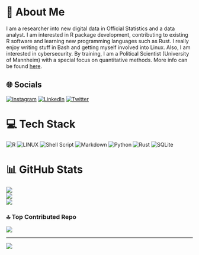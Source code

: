 # 💫 About Me
I am a researcher into new digital data in Official Statistics and a data analyst. I am interested in R package development, contributing to existing R software and learning new programming languages such as Rust. I really enjoy writing stuff in Bash and getting myself involved into Linux. Also, I am interested in cybersecurity. By training, I am a Political Scientist (University of Mannheim) with a special focus on quantitative methods. More info can be found [here](https://yannikbuhl.de).

## 🌐 Socials
[![Instagram](https://img.shields.io/badge/Instagram-%23E4405F.svg?logo=Instagram&logoColor=white)](https://instagram.com/yabuhl) [![LinkedIn](https://img.shields.io/badge/LinkedIn-%230077B5.svg?logo=linkedin&logoColor=white)](https://linkedin.com/in/yannik-buhl-a29034156) [![Twitter](https://img.shields.io/badge/Twitter-%231DA1F2.svg?logo=Twitter&logoColor=white)](https://twitter.com/YBuhl) 

# 💻 Tech Stack
![R](https://img.shields.io/badge/r-%23276DC3.svg?style=for-the-badge&logo=r&logoColor=white) 
![LINUX](https://img.shields.io/badge/Linux-FCC624?style=for-the-badge&logo=linux&logoColor=black) 
![Shell Script](https://img.shields.io/badge/shell_script-%23121011.svg?style=for-the-badge&logo=gnu-bash&logoColor=white) 
![Markdown](https://img.shields.io/badge/markdown-%23000000.svg?style=for-the-badge&logo=markdown&logoColor=white) 
![Python](https://img.shields.io/badge/python-3670A0?style=for-the-badge&logo=python&logoColor=ffdd54) 
![Rust](https://img.shields.io/badge/rust-%23000000.svg?style=for-the-badge&logo=rust&logoColor=white) 
![SQLite](https://img.shields.io/badge/sqlite-%2307405e.svg?style=for-the-badge&logo=sqlite&logoColor=white) 

# 📊 GitHub Stats
![](https://github-readme-stats.vercel.app/api?username=yannikbuhl&theme=merko&hide_border=true&include_all_commits=true)<br/>
![](https://github-readme-streak-stats.herokuapp.com/?user=yannikbuhl&theme=merko&hide_border=true)<br/>
![](https://github-readme-stats.vercel.app/api/top-langs/?username=yannikbuhl&theme=merko&hide_border=true&include_all_commits=true&layout=compact)

### 🔝 Top Contributed Repo
![](https://github-contributor-stats.vercel.app/api?username=yannikbuhl&limit=5&theme=dark&combine_all_yearly_contributions=true)

---
[![](https://visitcount.itsvg.in/api?id=yannikbuhl&icon=0&color=0)](https://visitcount.itsvg.in)

<!-- Proudly created with GPRM ( https://gprm.itsvg.in ) -->

